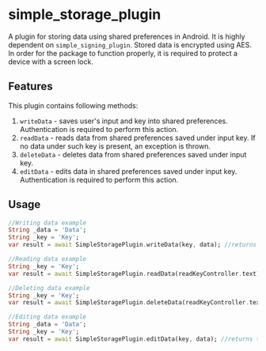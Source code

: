 # simple_storage_plugin
A plugin for storing data using shared preferences in Android. It is highly dependent on ```simple_signing_plugin```. Stored data is encrypted using AES. In order for the package to function properly, it is required to protect a device with a screen lock.

## Features
This plugin contains following methods:
1. ```writeData``` - saves user's input and key into shared preferences. Authentication is required to perform this action.
2. ```readData``` - reads data from shared preferences saved under input key. If no data under such key is present, an exception is thrown.
3. ```deleteData``` - deletes data from shared preferences saved under input key.
4. ```editData``` - edits data in shared preferences saved under input key. Authentication is required to perform this action.

## Usage
```dart
//Writing data example
String _data = 'Data';
String _key = 'Key';
var result = await SimpleStoragePlugin.writeData(key, data); //returns true or false on PlatformException. Can throw a SharedPreferencesException or DeviceNotSecuredException
```

```dart
//Reading data example
String _key = 'Key';
var result = await SimpleStoragePlugin.readData(readKeyController.text); //returns true or false on PlatformException. Can throw a InvalidSignatureException, DeviceNotSecuredException or NoKeyInStorageException
```

```dart
//Deleting data example
String _key = 'Key';
var result = await SimpleStoragePlugin.deleteData(readKeyController.text); //returns true or false on PlatformException. Can throw a SharedPreferencesException or DeviceNotSecuredException
```

```dart
//Editing data example
String _data = 'Data';
String _key = 'Key';
var result = await SimpleStoragePlugin.editData(key, data); //returns true or false on PlatformException. Can throw a SharedPreferencesException or DeviceNotSecuredException
```
